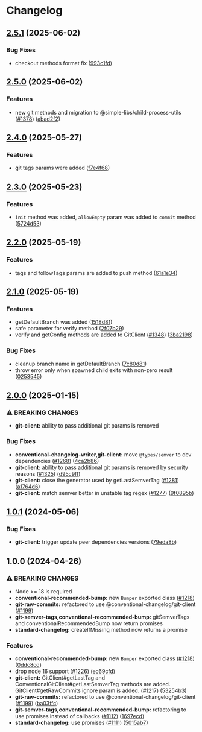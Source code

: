 # Changelog

## [2.5.1](https://github.com/conventional-changelog/conventional-changelog/compare/git-client-v2.5.0...git-client-v2.5.1) (2025-06-02)

### Bug Fixes

* checkout methods format fix ([993c1fd](https://github.com/conventional-changelog/conventional-changelog/commit/993c1fdde78f6064f2f97bc002471bbd28722e49))

## [2.5.0](https://github.com/conventional-changelog/conventional-changelog/compare/git-client-v2.4.0...git-client-v2.5.0) (2025-06-02)

### Features

* new git methods and migration to @simple-libs/child-process-utils ([#1378](https://github.com/conventional-changelog/conventional-changelog/issues/1378)) ([abad2f2](https://github.com/conventional-changelog/conventional-changelog/commit/abad2f2ca2b44fe12265bea17fb485c63ecb84f7))

## [2.4.0](https://github.com/conventional-changelog/conventional-changelog/compare/git-client-v2.3.0...git-client-v2.4.0) (2025-05-27)

### Features

* git tags params were added ([f7e4f68](https://github.com/conventional-changelog/conventional-changelog/commit/f7e4f68d802416743299ee246eeab52262524c01))

## [2.3.0](https://github.com/conventional-changelog/conventional-changelog/compare/git-client-v2.2.0...git-client-v2.3.0) (2025-05-23)

### Features

* `init` method was added, `allowEmpty` param was added to `commit` method ([5724d53](https://github.com/conventional-changelog/conventional-changelog/commit/5724d5337f9f234f948eb1d5a1f2681d74467048))

## [2.2.0](https://github.com/conventional-changelog/conventional-changelog/compare/git-client-v2.1.0...git-client-v2.2.0) (2025-05-19)

### Features

* tags and followTags params are added to push method ([61a1e34](https://github.com/conventional-changelog/conventional-changelog/commit/61a1e34))

## [2.1.0](https://github.com/conventional-changelog/conventional-changelog/compare/git-client-v2.0.0...git-client-v2.1.0) (2025-05-19)

### Features

* getDefaultBranch was added ([1518d81](https://github.com/conventional-changelog/conventional-changelog/commit/1518d81))
* safe parameter for verify method ([2f07b29](https://github.com/conventional-changelog/conventional-changelog/commit/2f07b29))
* verify and getConfig methods are added to GitClient ([#1348](https://github.com/conventional-changelog/conventional-changelog/issues/1348)) ([3ba2198](https://github.com/conventional-changelog/conventional-changelog/commit/3ba2198))

### Bug Fixes

* cleanup branch name in getDefaultBranch ([7c80d81](https://github.com/conventional-changelog/conventional-changelog/commit/7c80d81))
* throw error only when spawned child exits with non-zero result ([0253545](https://github.com/conventional-changelog/conventional-changelog/commit/0253545))

## [2.0.0](https://github.com/conventional-changelog/conventional-changelog/compare/git-client-v1.0.1...git-client-v2.0.0) (2025-01-15)

### ⚠ BREAKING CHANGES

* **git-client:** ability to pass additional git params is removed

### Bug Fixes

* **conventional-changelog-writer,git-client:** move `@types/semver` to dev dependencies ([#1268](https://github.com/conventional-changelog/conventional-changelog/issues/1268)) ([4ca2b86](https://github.com/conventional-changelog/conventional-changelog/commit/4ca2b86ebe22f312ebc492eead0ad859e519f43b))
* **git-client:** ability to pass additional git params is removed by security reasons ([#1325](https://github.com/conventional-changelog/conventional-changelog/issues/1325)) ([d95c9ff](https://github.com/conventional-changelog/conventional-changelog/commit/d95c9ffac05af58228bd89fa0ba37ad65741c6a2))
* **git-client:** close the generator used by getLastSemverTag ([#1281](https://github.com/conventional-changelog/conventional-changelog/issues/1281)) ([a1764d6](https://github.com/conventional-changelog/conventional-changelog/commit/a1764d61ef85244563b3a46215007fdae8083f8b))
* **git-client:** match semver better in unstable tag regex ([#1277](https://github.com/conventional-changelog/conventional-changelog/issues/1277)) ([9f0895b](https://github.com/conventional-changelog/conventional-changelog/commit/9f0895bed4c4eab6d3788f9843ed087ceb219adf))

## [1.0.1](https://github.com/conventional-changelog/conventional-changelog/compare/git-client-v1.0.0...git-client-v1.0.1) (2024-05-06)

### Bug Fixes

* **git-client:** trigger update peer dependencies versions ([79eda8b](https://github.com/conventional-changelog/conventional-changelog/commit/79eda8b2ef17a11b8d6a44a587cdbb27e273e479))

## 1.0.0 (2024-04-26)

### ⚠ BREAKING CHANGES

* Node >= 18 is required
* **conventional-recommended-bump:** new `Bumper` exported class ([#1218](https://github.com/conventional-changelog/conventional-changelog/issues/1218))
* **git-raw-commits:** refactored to use @conventional-changelog/git-client ([#1199](https://github.com/conventional-changelog/conventional-changelog/issues/1199))
* **git-semver-tags,conventional-recommended-bump:** gitSemverTags and conventionalRecommendedBump now return promises
* **standard-changelog:** createIfMissing method now returns a promise

### Features

* **conventional-recommended-bump:** new `Bumper` exported class ([#1218](https://github.com/conventional-changelog/conventional-changelog/issues/1218)) ([0ddc8cd](https://github.com/conventional-changelog/conventional-changelog/commit/0ddc8cdceb91f838f9f73e0bff8e3f140176a13a))
* drop node 16 support ([#1226](https://github.com/conventional-changelog/conventional-changelog/issues/1226)) ([ec69cfd](https://github.com/conventional-changelog/conventional-changelog/commit/ec69cfdf0040f73ec0eadc4779c37874e71f3dff))
* **git-client:** GitClient#getLastTag and ConventionalGitClient#getLastSemverTag methods are added. GitClient#getRawCommits ignore param is added. ([#1217](https://github.com/conventional-changelog/conventional-changelog/issues/1217)) ([53254b3](https://github.com/conventional-changelog/conventional-changelog/commit/53254b3e14258e1f6779a2b4462199dda630f96e))
* **git-raw-commits:** refactored to use @conventional-changelog/git-client ([#1199](https://github.com/conventional-changelog/conventional-changelog/issues/1199)) ([ba03ffc](https://github.com/conventional-changelog/conventional-changelog/commit/ba03ffc3c05e794db48b18a508f296d4d662a5d9))
* **git-semver-tags,conventional-recommended-bump:** refactoring to use promises instead of callbacks ([#1112](https://github.com/conventional-changelog/conventional-changelog/issues/1112)) ([1697ecd](https://github.com/conventional-changelog/conventional-changelog/commit/1697ecdf4c2329732e612cc1bd3323e84f046f3a))
* **standard-changelog:** use promises ([#1111](https://github.com/conventional-changelog/conventional-changelog/issues/1111)) ([5015ab7](https://github.com/conventional-changelog/conventional-changelog/commit/5015ab71de7a3db9cbcbbabd0cc25502f1cd0109))
